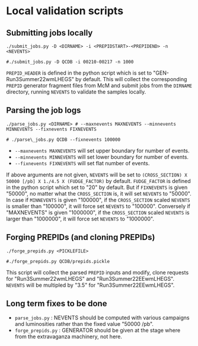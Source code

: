 # Local validation scripts

## Submitting jobs locally

``./submit_jobs.py -D <DIRNAME> -i <PREPIDSTART>-<PREPIDEND> -n <NEVENTS>``

``#./submit_jobs.py -D QCDB -i 00210-00217 -n 1000``

`PREPID_HEADER` is defined in the python script which is set to "GEN-Run3Summer22wmLHEGS" by default.
This will collect the corresponding `PREPID` generator fragment files from McM and submit jobs from the `DIRNAME` directory, running `NEVENTS` to validate the samples locally.

## Parsing the job logs

``./parse_jobs.py <DIRNAME> # --maxnevents MAXNEVENTS --minnevents MINNEVENTS --fixnevents FIXNEVENTS``

``# ./parse\_jobs.py QCDB --fixnevents 100000``

- `--maxnevents MAXNEVENTS` will set upper boundary for number of events.
- `--minnevents MINNEVENTS` will set lower boundary for number of events.
- `--fixnevents FIXNEVENTS` will set flat number of events.

If above arguments are not given, `NEVENTS` will be set to `(CROSS_SECTION) X 50000 [/pb] X 1./4.5 X (FUDGE_FACTOR)` by default. `FUDGE_FACTOR` is defined in the python script which set to "20" by default. But if `FIXNEVENTS` is given "50000", no matter what the `CROSS_SECTION` is, it will set `NEVENTS` to "50000". In case if `MINNEVENTS` is given "100000", if the `CROSS_SECTION` scaled `NEVENTS` is smaller than "100000", it will force set `NEVENTS` to "100000". Conversely if "MAXNEVENTS" is given "1000000", if the `CROSS_SECTION` scaled `NEVENTS` is larger than "1000000", it will force set `NEVENTS` to "1000000".

## Forging PREPIDs (and cloning PREPIDs)

``./forge_prepids.py <PICKLEFILE> ``

``#./forge_prepids.py QCDB/prepids.pickle ``

This script will collect the parsed `PREPID` inputs and modify, clone requests for "Run3Summer22wmLHEGS" and "Run3Summer22EEwmLHEGS". `NEVENTS` will be multipled by "3.5" for "Run3Summer22EEwmLHEGS".

## Long term fixes to be done

- `parse_jobs.py` : NEVENTS should be computed with various campaigns and luminosities rather than the fixed value "50000 /pb".
- `forge_prepids.py` : GENERATOR should be given at the stage where from the extravaganza machinery, not here.
